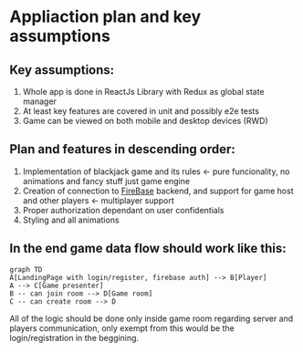 ﻿# Appliaction plan and key assumptions
## Key assumptions:
1. Whole app is done in ReactJs Library with Redux as global state manager
2.  At least key features are covered in unit and possibly e2e tests
3.  Game can be viewed on both mobile and desktop devices (RWD)
## Plan and features in descending order:
1. Implementation of blackjack game and its rules <- pure funcionality, no animations and fancy stuff just game engine
2. Creation of connection to [FireBase](https://firebase.google.com/) backend, and support for game host and other players <- multiplayer support
3. Proper authorization dependant on user confidentials
4. Styling and all animations

## In the end game data flow should work like this:

```mermaid
graph TD
A[LandingPage with login/register, firebase auth] --> B[Player]
A --> C[Game presenter]
B -- can join room --> D[Game room]
C -- can create room --> D
```
All of the logic should be done only inside game room regarding server and players communication, only exempt from this would be the login/registration in the beggining.
